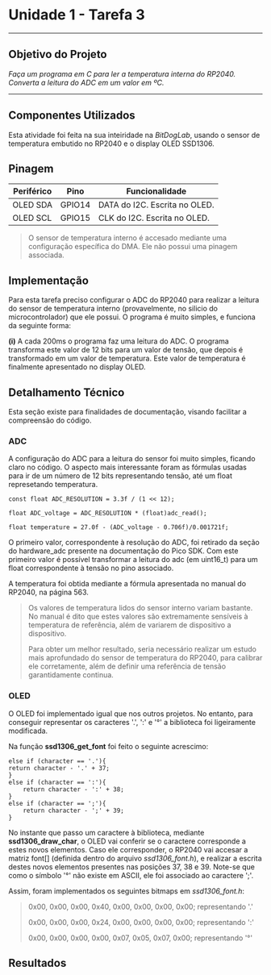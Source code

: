 # Unidade 1 - Tarefa 3

---
## Objetivo do Projeto

*Faça um programa em C para ler a temperatura interna do RP2040. Converta a leitura do ADC em um valor em ºC.*

---

## Componentes Utilizados
Esta atividade foi feita na sua inteiridade na *BitDogLab*, usando o sensor de temperatura embutido no RP2040 e o display OLED SSD1306.

## Pinagem

| **Periférico** | **Pino** | **Funcionalidade** |
|----------------|----------|--------------------|
| OLED SDA | GPIO14 | DATA do I2C. Escrita no OLED. |
| OLED SCL | GPIO15 | CLK do I2C. Escrita no OLED. |

> O sensor de temperatura interno é accesado mediante uma configuração específica do DMA. Ele não possui uma pinagem associada.

## Implementação
Para esta tarefa preciso configurar o ADC do RP2040 para realizar a leitura do sensor de temperatura interno (provavelmente, no silicio do microcontrolador) que ele possui. O programa é muito simples, e funciona da seguinte forma:

**(i)** A cada 200ms o programa faz uma leitura do ADC. O programa transforma este valor de 12 bits para um valor de tensão, que depois é transformado em um valor de temperatura. Este valor de temperatura é finalmente apresentado no display OLED.

## Detalhamento Técnico

Esta seção existe para finalidades de documentação, visando facilitar a compreensão do código.

### ADC
A configuração do ADC para a leitura do sensor foi muito simples, ficando claro no código. O aspecto mais interessante foram as fórmulas usadas para ir de um número de 12 bits representando tensão, até um float represetando temperatura.

    const float ADC_RESOLUTION = 3.3f / (1 << 12);

    float ADC_voltage = ADC_RESOLUTION * (float)adc_read();

    float temperature = 27.0f - (ADC_voltage - 0.706f)/0.001721f;

O primeiro valor, correspondente à resolução do ADC, foi retirado da seção do hardware_adc presente na documentação do Pico SDK. Com este primeiro valor é possível transformar a leitura do adc (em uint16_t) para um float correspondente à tensão no pino associado.

A temperatura foi obtida mediante a fórmula apresentada no manual do RP2040, na página 563.

> Os valores de temperatura lidos do sensor interno variam bastante. No manual é dito que estes valores são extremamente sensíveis à temperatura de referência, além de variarem de dispositivo a dispositivo. 
>
> Para obter um melhor resultado, seria necessário realizar um estudo mais aprofundado do sensor de temperatura do RP2040, para calibrar ele corretamente, além de definir uma referência de tensão garantidamente continua.

### OLED

O OLED foi implementado igual que nos outros projetos. No entanto, para conseguir representar os caracteres '.', ':' e '°' a biblioteca foi ligeiramente modificada.

Na função **ssd1306_get_font** foi feito o seguinte acrescimo:

    else if (character == '.'){
    return character - '.' + 37;
    }
    else if (character == ':'){
        return character - ':' + 38;
    }
    else if (character == ';'){
        return character - ';' + 39;
    } 

No instante que passo um caractere à biblioteca, mediante **ssd1306_draw_char**, o OLED vai conferir se o caractere corresponde a estes novos elementos. Caso ele corresponder, o RP2040 vai accesar a matriz font[] (definida dentro do arquivo *ssd1306_font.h*), e realizar a escrita destes novos elementos presentes nas posições 37, 38 e 39. Note-se que como o símbolo '°' não existe em ASCII, ele foi associado ao caractere ';'.

Assim, foram implementados os seguintes bitmaps em *ssd1306_font.h*:

> 0x00, 0x00, 0x00, 0x40, 0x00, 0x00, 0x00, 0x00; representando '.'
>
> 0x00, 0x00, 0x00, 0x24, 0x00, 0x00, 0x00, 0x00; representando ':'
>
> 0x00, 0x00, 0x00, 0x00, 0x07, 0x05, 0x07, 0x00; representando '°'

## Resultados
